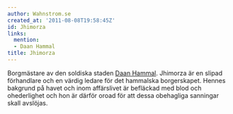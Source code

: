 ```yaml
---
author: Wahnstrom.se
created_at: '2011-08-08T19:58:45Z'
id: Jhimorza
links:
  mention:
  - Daan Hammal
title: Jhimorza
---
```


Borgmästare av den soldiska staden [Daan Hammal]. Jhimorza är en slipad förhandlare och en värdig
ledare för det hammalska borgerskapet. Hennes bakgrund på havet och inom affärslivet är befläckad
med blod och ohederlighet och hon är därför oroad för att dessa obehagliga sanningar skall avslöjas.

  [Daan Hammal]: Daan_Hammal